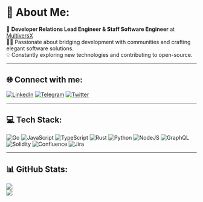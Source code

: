 # 💫 About Me:
🔭 **Developer Relations Lead Engineer & Staff Software Engineer** at [MultiversX](https://github.com/MultiversX)  
👨‍💻 Passionate about bridging development with communities and crafting elegant software solutions.  
💡 Constantly exploring new technologies and contributing to open-source.  

---

## 🌐 Connect with me:
[![LinkedIn](https://img.shields.io/badge/LinkedIn-%230077B5.svg?style=for-the-badge&logo=linkedin&logoColor=white)](https://www.linkedin.com/in/rebegea-dragos-alexandru/) 
[![Telegram](https://img.shields.io/badge/Telegram-2CA5E0.svg?style=for-the-badge&logo=telegram&logoColor=black)](https://t.me/dragosrb) 
[![Twitter](https://img.shields.io/badge/Twitter-%231DA1F2.svg?style=for-the-badge&logo=twitter&logoColor=white)](https://twitter.com/dragos_rebegea)

---

## 💻 Tech Stack:
![Go](https://img.shields.io/badge/go-%2300ADD8.svg?style=for-the-badge&logo=go&logoColor=white)
![JavaScript](https://img.shields.io/badge/javascript-%23323330.svg?style=for-the-badge&logo=javascript&logoColor=%23F7DF1E)
![TypeScript](https://img.shields.io/badge/typescript-%23007ACC.svg?style=for-the-badge&logo=typescript&logoColor=white)
![Rust](https://img.shields.io/badge/rust-%23000000.svg?style=for-the-badge&logo=rust&logoColor=white)
![Python](https://img.shields.io/badge/python-3670A0?style=for-the-badge&logo=python&logoColor=ffdd54)
![NodeJS](https://img.shields.io/badge/node.js-6DA55F?style=for-the-badge&logo=node.js&logoColor=white)
![GraphQL](https://img.shields.io/badge/-GraphQL-E10098?style=for-the-badge&logo=graphql&logoColor=white)
![Solidity](https://img.shields.io/badge/Solidity-%23363636.svg?style=for-the-badge&logo=solidity&logoColor=white)
![Confluence](https://img.shields.io/badge/confluence-%23172BF4.svg?style=for-the-badge&logo=confluence&logoColor=white)
![Jira](https://img.shields.io/badge/jira-%230A0FFF.svg?style=for-the-badge&logo=jira&logoColor=white)

---

## 📊 GitHub Stats:
![](https://github-readme-stats.vercel.app/api?username=dragos-rebegea&theme=dark&hide_border=false&include_all_commits=true&count_private=true)  
![](https://github-readme-streak-stats.herokuapp.com/?user=dragos-rebegea&theme=dark&hide_border=false)
